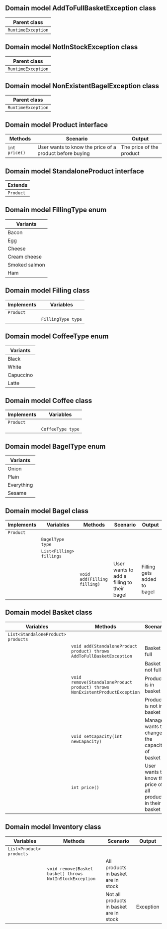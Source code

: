 ## Domain model AddToFullBasketException class
| Parent class       |
|--------------------|
| `RuntimeException` |

## Domain model NotInStockException class
| Parent class       |
|--------------------|
| `RuntimeException` |

## Domain model NonExistentBagelException class
| Parent class       |
|--------------------|
| `RuntimeException` |

## Domain model Product interface
| Methods       | Scenario                                                | Output                   |
|---------------|---------------------------------------------------------|--------------------------|
| `int price()` | User wants to know the price of a product before buying | The price of the product |

## Domain model StandaloneProduct interface
| Extends   |
|-----------|
| `Product` |

## Domain model FillingType enum
| Variants      |
|---------------|
| Bacon         |
| Egg           |
| Cheese        |
| Cream cheese  |
| Smoked salmon |
| Ham           |

## Domain model Filling class
| Implements | Variables           |
|------------|---------------------|
| `Product`  |                     |
|            | `FillingType type`  |

## Domain model CoffeeType enum
| Variants      |
|---------------|
| Black         |
| White         |
| Capuccino     |
| Latte         |

## Domain model Coffee class
| Implements | Variables         |
|------------|-------------------|
| `Product`  |                   |
|            | `CoffeeType type` |

## Domain model BagelType enum
| Variants   |
|------------|
| Onion      |
| Plain      |
| Everything |
| Sesame     |

## Domain model Bagel class
| Implements | Variables                | Methods                     | Scenario                                   | Output                      |
|------------|--------------------------|-----------------------------|--------------------------------------------|-----------------------------|
| `Product`  |                          |                             |                                            |                             |
|            | `BagelType type`         |                             |                                            |                             |
|            | `List<Filling> fillings` |                             |                                            |                             |
|            |                          | `void add(Filling filling)` | User wants to add a filling to their bagel | Filling gets added to bagel |

## Domain model Basket class
| Variables                          | Methods                                                                     | Scenario                                                     | Output                     |
|------------------------------------|-----------------------------------------------------------------------------|--------------------------------------------------------------|----------------------------|
| `List<StandaloneProduct> products` |                                                                             |                                                              |                            |
|                                    | `void add(StandaloneProduct product) throws AddToFullBasketException`       | Basket is full                                               | Exception                  |
|                                    |                                                                             | Basket is not full                                           |                            |
|                                    | `void remove(StandaloneProduct product) throws NonExistentProductException` | Product is in basket                                         |                            |
|                                    |                                                                             | Product is not in basket                                     | Exception                  |
|                                    | `void setCapacity(int newCapacity)`                                         | Manager wants to change the capacity of basket               | Basket capacity is changed |
|                                    | `int price()`                                                               | User wants to know the price of all products in their basket | Sum of product prices      |

## Domain model Inventory class
| Variables                | Methods                                                 | Scenario                                | Output    |
|--------------------------|---------------------------------------------------------|-----------------------------------------|-----------|
| `List<Product> products` |                                                         |                                         |           |
|                          | `void remove(Basket basket) throws NotInStockException` | All products in basket are in stock     |           |
|                          |                                                         | Not all products in basket are in stock | Exception |